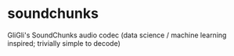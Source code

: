 # soundchunks
GliGli's SoundChunks audio codec (data science / machine learning inspired; trivially simple to decode)
